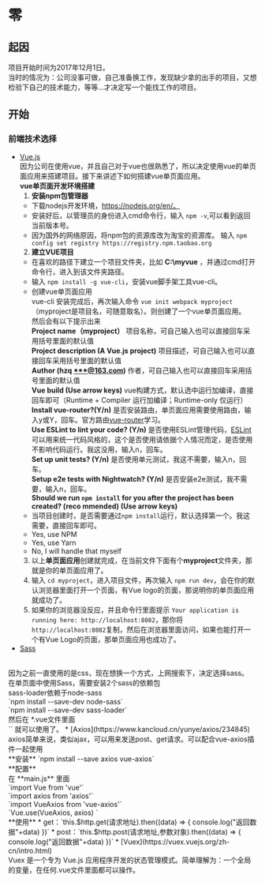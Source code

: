 # 零
## 起因
项目开始时间为2017年12月1日。<br>
当时的情况为：公司没事可做，自己准备换工作，发现缺少拿的出手的项目，又想检验下自己的技术能力，等等...才决定写一个能找工作的项目。
## 开始
### 前端技术选择
<!-- 1. CSS <br>
自己写代码一直使用[CSS](http://www.w3school.com.cn/css/index.asp)，现在想换一种方式，网上找了下，最后决定使用<br> -->
* [Vue.js](https://cn.vuejs.org/v2/guide/)<br>
因为公司在使用vue，并且自己对于vue也很熟悉了，所以决定使用vue的单页面应用来搭建项目。接下来讲述下如何搭建vue单页面应用。<br>
**vue单页面开发环境搭建**
    1. **安装npm包管理器**
    * 下载nodejs开发环境，https://nodejs.org/en/。
    * 安装好后，以管理员的身份进入cmd命令行，输入 `npm -v`,可以看到返回当前版本号。
    * 因为国外的网络原因，将npm包的资源库改为淘宝的资源库。
    输入 `npm config set registry https://registry.npm.taobao.org`
    2. **建立VUE项目**
    * 在喜欢的路径下建立一个项目文件夹，比如 **C:\myvue** ，并通过cmd打开命令行，进入到该文件夹路径。
    * 输入 `npm install -g vue-cli`，安装vue脚手架工具vue-cli。
    * 创建vue单页面应用<br>
    vue-cli 安装完成后，再次输入命令 `vue init webpack myproject`（myproject是项目名，可随意取名）。则创建了一个vue单页面应用。<br>
    然后会有以下提示出来<br>
        **Project name（myproject）** 项目名称，可自己输入也可以直接回车采用括号里面的默认值<br>
    **Project description (A Vue.js project)** 项目描述，可自己输入也可以直接回车采用括号里面的默认值<br>
    **Author (hzq <***@163.com>)** 作者，可自己输入也可以直接回车采用括号里面的默认值<br>
    **Vue build (Use arrow keys)**
    vue构建方式，默认选中运行加编译，直接回车即可（Runtime + Compiler 运行加编译；Runtime-only 仅运行）       
    **Install vue-router?(Y/n)** 是否安装路由，单页面应用需要使用路由，输入y或Y，回车。官方路由[vue-router](https://router.vuejs.org/zh-cn/)学习。<br>
    **Use ESLint to lint your code? (Y/n)** 是否使用ESLint管理代码，[ESLint](http://eslint.cn/)可以用来统一代码风格的，这个是否使用请依据个人情况而定，是否使用不影响代码运行。我这没用，输入n，回车。<br>
    **Set up unit tests? (Y/n)** 是否使用单元测试，我这不需要，输入n，回车。<br>
    **Setup e2e tests with Nightwatch? (Y/n)** 是否安装e2e测试，我不需要，输入n，回车。<br>
    **Should we run `npm install` for you after the project has been created? (reco
mmended) (Use arrow keys)** <br>
    * 当项目创建时，是否需要通过`npm install`运行，默认选择第一个。我这需要，直接回车即可。
    * Yes, use NPM
    * Yes, use Yarn
    * No, I will handle that myself
    3. 以上**单页面应用**创建就完成，在当前文件下面有个**myproject**文件夹，那就是你的单页面应用了。
    4. 输入 `cd myproject`，进入项目文件，再次输入 `npm run dev`，会在你的默认浏览器里面打开一个页面，有Vue logo的页面，那说明你的单页面应用就成功了。
    5. 如果你的浏览器没反应，并且命令行里面提示 `Your application is running here: http://localhost:8082`，那你将 `http://localhost:8082`复制，然后在浏览器里面访问，如果也能打开一个有Vue Logo的页面，那单页面应用也成功了。
* [Sass](https://www.sass.hk/)
<br>
因为之前一直使用的是css，现在想换一个方式，上网搜索下，决定选择sass。<br>
在单页面中使用Sass，需要安装2个sass的依赖包<br>sass-loader依赖于node-sass<br> 
`npm install --save-dev node-sass`<br> 
`npm install --save-dev sass-loader` <br> 
然后在 *.vue文件里面<br>
`<style lang="scss" scoped> 你的sass代码写在这 </style>`
就可以使用了。
* [Axios](https://www.kancloud.cn/yunye/axios/234845)<br>
axios简单来说，类似ajax，可以用来发送post、get请求。可以配合vue-axios插件一起使用<br>
**安装**  `npm install --save axios vue-axios`<br>
**配置**  <br>
在 **main.js** 里面<br>
`import Vue from 'vue'`<br>
`import axios from 'axios'`<br>
`import VueAxios from 'vue-axios'`<br>
`Vue.use(VueAxios, axios) `<br>
**使用**
    * get：`this.$http.get(请求地址).then((data) => {
    console.log("返回数据"+data)
    })`
    * post：`this.$http.post(请求地址,参数对象).then((data) => {
    console.log("返回数据"+data)
    })`
* [Vuex](https://vuex.vuejs.org/zh-cn/intro.html)<br>
Vuex 是一个专为 Vue.js 应用程序开发的状态管理模式。简单理解为：一个全局的变量，在任何.vue文件里面都可以操作。

